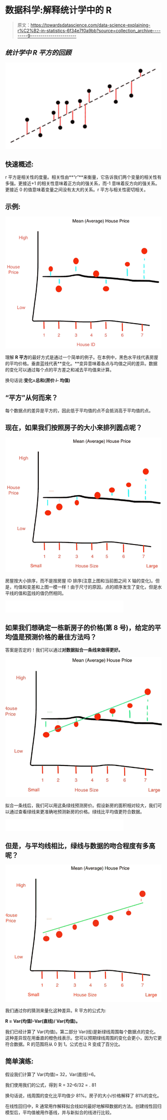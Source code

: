# 数据科学:解释统计学中的 R

> 原文：<https://towardsdatascience.com/data-science-explaining-r%C2%B2-in-statistics-6f34e7f0a9bb?source=collection_archive---------9----------------------->

## *统计学中 R 平方的回顾*

![](img/0becdcc28f4b0cc0f0465436da7d8516.png)

## 快速概述:

r 平方是相关性的度量。相关性由**“r”**来衡量，它告诉我们两个变量的相关性有多强。更接近+1 的相关性意味着正方向的强关系，而-1 意味着反方向的强关系。更接近 0 的值意味着变量之间没有太大的关系。r 平方与相关性密切相关。

## 示例:

![](img/4c4b3bd6e58a27a5d5f2664136f6943c.png)

理解 **R 平方**的最好方式是通过一个简单的例子。在本例中，黑色水平线代表房屋的平均价格。垂直蓝线代表**变化。**变异意味着各点与均值之间的差异。数据的变化可以通过每个点的平方差之和减去平均值来计算。

换句话说:**变化=总和(房价 *i-* 均值)**

## “平方”从何而来？

每个数据点的差异是平方的，因此低于平均值的点不会抵消高于平均值的点。

## 现在，如果我们按照房子的大小来排列圆点呢？

![](img/68525508c36feba8ddb337620a7085b7.png)

房屋按大小排序，而不是按房屋 ID 排序(注意上图和当前图之间 X 轴的变化)。但是，均值和变差和上图一模一样！由于尺寸的原因，点的顺序发生了变化，但是水平线的值和蓝线的值仍然相同。

![](img/fa10ba55bcfe952923512b19b373e56f.png)

## 如果我们想确定一栋新房子的价格(第 8 号)，给定的平均值是预测价格的最佳方法吗？

答案是否定的！我们可以通过**对数据拟合一条线来做得更好。**

![](img/a4153bd93df6e95f57f22492dfc1b5b8.png)

拟合一条线后，我们可以用这条绿线预测房价。假设新房的面积相对较大，我们可以通过查看绿线来更准确地预测新房的价格。绿线比平均值更符合数据。

![](img/fa10ba55bcfe952923512b19b373e56f.png)

## 但是，与平均线相比，绿线与数据的吻合程度有多高呢？

![](img/e4c9eb3b07dd936c0f98a95832eec76c.png)

我们通过你的猜测来量化这种差异。R 平方的公式为:

**R =** **Var(均值)-Var(直线)/ Var(均值)。**

我们已经计算了 Var(均值)。第二部分 Var(线)是新绿线周围每个数据点的变化。这种差异现在用垂直的橙色线表示。您可以预期绿线周围的变化会更小，因为它更符合数据。R 的范围将从 0 到 1。公式也让 R 变成了百分比。

## 简单演练:

假设我们计算了 Var(均值)= 32，Var(直线)=6。

我们使用我们的公式，得到 R = 32–6/32 = . 81

换句话说，线周围的变化比平均值少 81%。房子的大小/价格解释了 81%的变化。

在线性回归中，R 通常用作解释拟合线如何最好地解释数据的方法。创建线性回归模型后，平均值被用作基线，并与新拟合的线进行比较。